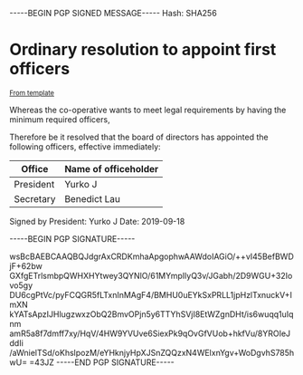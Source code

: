 -----BEGIN PGP SIGNED MESSAGE-----
Hash: SHA256

<!-- Title: -->
# Ordinary resolution to appoint first officers

<sup>[From template][template]</sup>

<!-- Preamble: -->
Whereas the co-operative wants to meet legal requirements by having the minimum required officers,

<!-- Resolution: -->
Therefore be it resolved that the board of directors has appointed the following officers, effective immediately:

| Office    | Name of officeholder |
|-----------|----------------------|
| President | Yurko J              |
| Secretary | Benedict Lau         |

Signed by President: Yurko J
Date: 2019-09-18

<!-- Links -->
   [template]: -resolution-xxx.md
-----BEGIN PGP SIGNATURE-----

wsBcBAEBCAAQBQJdgrAxCRDKmhaApgophwAAWdoIAGiO/++vI45BefBWDjF+62bw
GXfgETrlsmbpQWHXHYtwey3QYNlO/61MYmpIlyQ3v/JGabh/2D9WGU+32Iovo5gy
DU6cgPtVc/pyFCQGR5fLTxnInMAgF4/BMHU0uEYkSxPRLL1jpHzlTxnuckV+ImXN
kYATsApzIJHlugzwxzObQ2BmvOPjn5y6TTYhSVjI8EtWZgnDHt/is6wuqq1uIqnm
amR5a8f7dmff7xy/HqV/4HW9YVUve6SiexPk9qOvGfVUob+hkfVu/8YROIeJddIi
/aWnielTSd/oKhslpozM/eYHknjyHpXJSnZQQzxN4WElxnYgv+WoDgvhS785hwU=
=43JZ
-----END PGP SIGNATURE-----
